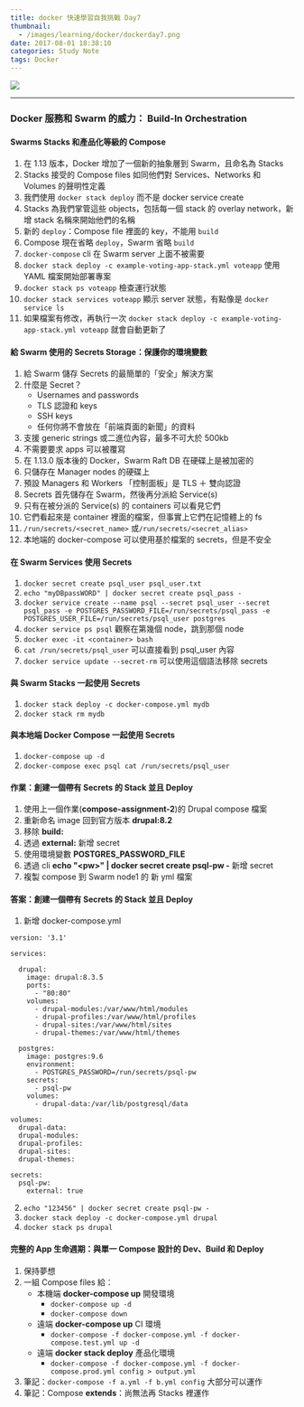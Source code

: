 ```yaml
---
title: docker 快速學習自我挑戰 Day7
thumbnail:
  - /images/learning/docker/dockerday7.png
date: 2017-08-01 18:38:10
categories: Study Note
tags: Docker
---
```

<img src="/images/learning/docker/dockerday7.png">

***
### Docker 服務和 Swarm 的威力： Build-In Orchestration
#### Swarms Stacks 和產品化等級的 Compose
1. 在 1.13 版本，Docker 增加了一個新的抽象層到 Swarm，且命名為 Stacks
2. Stacks 接受的 Compose files 如同他們對 Services、Networks 和 Volumes 的聲明性定義
3. 我們使用 `docker stack deploy` 而不是 docker service create
4. Stacks 為我們掌管這些 objects，包括每一個 stack 的 overlay network，新增 stack 名稱來開始他們的名稱
5. 新的 `deploy`：Compose file 裡面的 key，不能用 `build`
6. Compose 現在省略 `deploy`，Swarm 省略 `build`
7. `docker-compose` cli 在 Swarm server 上面不被需要
8. `docker stack deploy -c example-voting-app-stack.yml voteapp` 使用 YAML 檔案開始部署專案
9. `docker stack ps voteapp` 檢查運行狀態
10. `docker stack services voteapp` 顯示 server 狀態，有點像是 `docker service ls`
11. 如果檔案有修改，再執行一次 `docker stack deploy -c example-voting-app-stack.yml voteapp` 就會自動更新了
#### 給 Swarm 使用的 Secrets Storage：保護你的環境變數
1. 給 Swarm 儲存 Secrets 的最簡單的「安全」解決方案 
2. 什麼是 Secret？
    - Usernames and passwords
    - TLS 認證和 keys
    - SSH keys
    - 任何你將不會放在「前端頁面的新聞」的資料
3. 支援 generic strings 或二進位內容，最多不可大於 500kb
4. 不需要要求 apps 可以被覆寫
5. 在 1.13.0 版本後的 Docker，Swarm Raft DB 在硬碟上是被加密的
6. 只儲存在 Manager nodes 的硬碟上
7. 預設 Managers 和 Workers 「控制面板」是 TLS ＋ 雙向認證
8. Secrets 首先儲存在 Swarm，然後再分派給 Service(s)
9. 只有在被分派的 Service(s) 的 containers 可以看見它們
10. 它們看起來是 container 裡面的檔案，但事實上它們在記憶體上的 fs
11. `/run/secrets/<secret_name>` 或`/run/secrets/<secret_alias>`
12. 本地端的 docker-compose 可以使用基於檔案的 secrets，但是不安全
#### 在 Swarm Services 使用 Secrets
1. `docker secret create psql_user psql_user.txt`
2. `echo "myDBpassWORD" | docker secret create psql_pass -`
3. `docker service create --name psql --secret psql_user --secret psql_pass -e POSTGRES_PASSWORD_FILE=/run/secrets/psql_pass -e POSTGRES_USER_FILE=/run/secrets/psql_user postgres`
4. `docker service ps psql` 觀察在第幾個 node，跳到那個 node
5. `docker exec -it <container> bash`
6. `cat /run/secrets/psql_user` 可以直接看到 psql_user 內容
7. `docker service update --secret-rm` 可以使用這個語法移除 secrets
#### 與 Swarm Stacks 一起使用 Secrets
1. `docker stack deploy -c docker-compose.yml mydb`
2. `docker stack rm mydb`
#### 與本地端 Docker Compose 一起使用 Secrets
1. `docker-compose up -d`
2. `docker-compose exec psql cat /run/secrets/psql_user`
#### 作業：創建一個帶有 Secrets 的 Stack 並且 Deploy
1. 使用上一個作業(**compose-assignment-2**)的 Drupal compose 檔案
2. 重新命名 image 回到官方版本 **drupal:8.2**
3. 移除 **build:**
4. 透過 **external:** 新增 secret
5. 使用環境變數 **POSTGRES_PASSWORD_FILE**
6. 透過 cli **echo "\<pw\>" | docker secret create psql-pw -** 新增 secret
7. 複製 compose 到 Swarm node1 的 新 yml 檔案
#### 答案：創建一個帶有 Secrets 的 Stack 並且 Deploy
1. 新增 docker-compose.yml
```
version: '3.1'

services:

  drupal:
    image: drupal:8.3.5
    ports:
      - "80:80"
    volumes:
      - drupal-modules:/var/www/html/modules
      - drupal-profiles:/var/www/html/profiles
      - drupal-sites:/var/www/html/sites
      - drupal-themes:/var/www/html/themes

  postgres:
    image: postgres:9.6
    environment:
      - POSTGRES_PASSWORD=/run/secrets/psql-pw
    secrets:
      - psql-pw
    volumes:
      - drupal-data:/var/lib/postgresql/data

volumes:
  drupal-data:
  drupal-modules:
  drupal-profiles:
  drupal-sites:
  drupal-themes:

secrets:
  psql-pw:
    external: true
```
2. `echo "123456" | docker secret create psql-pw -`
3. `docker stack deploy -c docker-compose.yml drupal`
4. `docker stack ps drupal`
#### 完整的 App 生命週期：與單一 Compose 設計的 Dev、Build 和 Deploy
1. 保持夢想
2. 一組 Compose files 給：
    - 本機端 **docker-compose up** 開發環境
        - `docker-compose up -d`
        - `docker-compose down`
    - 遠端 **docker-compose up** CI 環境
        - `docker-compose -f docker-compose.yml -f docker-compose.test.yml up -d`
    - 遠端 **docker stack deploy** 產品化環境
        - `docker-compose -f docker-compose.yml -f docker-compose.prod.yml config > output.yml`
3. 筆記：`docker-compose -f a.yml -f b.yml config` 大部分可以運作
4. 筆記：Compose **extends**：尚無法再 Stacks 裡運作